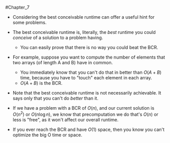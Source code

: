 #Chapter_7 
- Considering the best conceivable runtime can offer a useful hint for some problems.

- The best conceivable runtime is, literally, the *best* runtime you could *conceive* of a solution to a problem having.
	- You can easily prove that there is no way you could beat the BCR.

- For example, suppose you want to compute the number of elements that two arrays (of length A and B) have in common.
	- You immediately know that you can't do that in better than $O(A+B)$ time, because you have to "touch" each element in each array.
	- $O(A+B)$ is the BCR.

- Note that the best conceivable runtime is not necessarily achievable. It says only that you can't do *better* than it.

- If we have a problem with a BCR of $O(n)$, and our current solution is $O(n^2)$ or $O(n\log n)$, we know that precomputation we do that's $O(n)$ or less is "free", as it won't affect our overall runtime.

- If you ever reach the BCR and have $O(1)$ space, then you know you can't optimize the big O time or space.